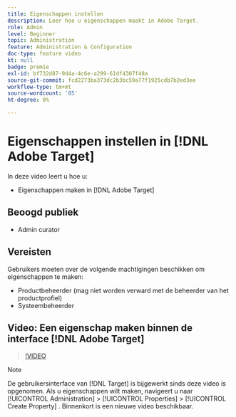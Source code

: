 ```yaml
---
title: Eigenschappen instellen
description: Leer hoe u eigenschappen maakt in Adobe Target.
role: Admin
level: Beginner
topic: Administration
feature: Administration & Configuration
doc-type: feature video
kt: null
badge: premie
exl-id: bf732d87-9d4a-4c6e-a299-61df4307f48a
source-git-commit: fcd2273ba373dc2b3bc59a77f1925cdb7b2ed3ee
workflow-type: tm+mt
source-wordcount: '85'
ht-degree: 0%

---
```


# Eigenschappen instellen in [!DNL Adobe Target]

In deze video leert u hoe u:

* Eigenschappen maken in [!DNL Adobe Target]

## Beoogd publiek

* Admin  curator

## Vereisten

Gebruikers moeten over de volgende machtigingen beschikken om eigenschappen te maken:

* Productbeheerder (mag niet worden verward met de beheerder van het productprofiel)
* Systeembeheerder

## Video: Een eigenschap maken binnen de interface [!DNL Adobe Target]

>[!VIDEO](https://video.tv.adobe.com/v/18990/?quality=12)

>[!NOTE]
>
>De gebruikersinterface van [!DNL Target] is bijgewerkt sinds deze video is opgenomen. Als u eigenschappen wilt maken, navigeert u naar [!UICONTROL Administration] > [!UICONTROL Properties] > [!UICONTROL Create Property] . Binnenkort is een nieuwe video beschikbaar.
